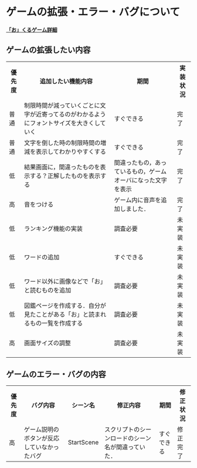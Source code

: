 # ゲームの拡張・エラー・バグについて

#### [「お」くるゲーム詳細](okuru_detail.md)

## ゲームの拡張したい内容

<table>
	<tr>
		<th>優先度</th>
		<th>追加したい機能内容</th>
		<th>期間</th>
		<th>実装状況</th>
	</tr>
	<tr>
		<td class="word-normal">普通</td>
		<td>制限時間が減っていくごとに文字が近寄ってるのがわかるようにフォントサイズを大きくしていく</td>
		<td>すぐできる</td>
		<td>完了</td>
	</tr>
	<tr>
		<td class="word-normal">普通</td>
		<td>文字を倒した時の制限時間の増減を表示してわかりやすくする</td>
		<td>すぐできる</td>
		<td>完了</td>
	</tr>
	<tr>
		<td class="word-low">低</td>
		<td>結果画面に，間違ったものを表示する？正解したものを表示する</td>
		<td>間違ったもの，あっているもの，ゲームオーバになった文字を表示</td>
		<td>完了</td>
	</tr>
	<tr>
		<td class="word-low">高</td>
		<td>音をつける</td>
		<td>ゲーム内に音声を追加しました．</td>
		<td>完了</td>
	</tr>
	<tr>
		<td class="word-low">低</td>
		<td>ランキング機能の実装</td>
		<td>調査必要</td>
		<td>未実装</td>
	</tr>
	<tr>
		<td class="word-low">低</td>
		<td>ワードの追加</td>
		<td>すぐできる</td>
		<td>未実装</td>
	</tr>
	<tr>
		<td class="word-low">低</td>
		<td>ワード以外に画像などで「お」と読むものを追加</td>
		<td>調査必要</td>
		<td>未実装</td>
	</tr>
	<tr>
		<td class="word-low">低</td>
		<td>図鑑ページを作成する．自分が見たことがある「お」と読まれるもの一覧を作成する</td>
		<td>調査必要</td>
		<td>未実装</td>
	</tr>
	<tr>
		<td class="word-low">高</td>
		<td>画面サイズの調整</td>
		<td>調査必要</td>
		<td>未実装</td>
	</tr>
</table>

## ゲームのエラー・バグの内容

<table>
	<tr>
		<th>優先度</th>
		<th>バグ内容</th>
		<th>シーン名</th>
		<th>修正内容</th>
		<th>期間</th>
		<th>修正状況</th>
	</tr>
	<tr>
		<td class="word-high">高</td>
		<td>ゲーム説明のボタンが反応していなかったバグ</td>
		<td>StartScene</td>
		<td>スクリプトのシーンロードのシーン名が間違っていた．</td>
		<td>すぐできる</td>
		<td>修正完了</td>
	</tr>
</table>
